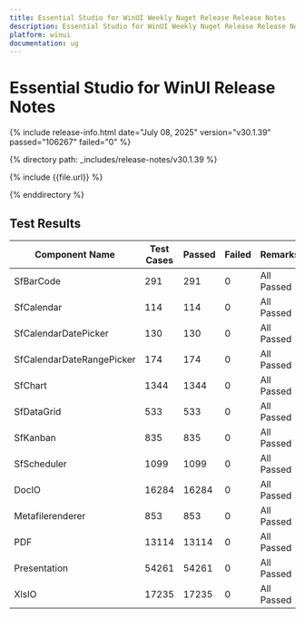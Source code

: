 ```yaml
---
title: Essential Studio for WinUI Weekly Nuget Release Release Notes  
description: Essential Studio for WinUI Weekly Nuget Release Release Notes  
platform: winui
documentation: ug
---
```


# Essential Studio for WinUI  Release Notes  

{% include release-info.html date="July 08, 2025"  version="v30.1.39" passed="106267" failed="0" %}

{% directory path: _includes/release-notes/v30.1.39 %}

{% include {{file.url}} %}

{% enddirectory %}

## Test Results

| Component Name | Test Cases | Passed | Failed | Remarks |
|---------------|------------|--------|--------|---------|
| SfBarCode | 291 | 291 | 0 | All Passed |
| SfCalendar | 114 | 114 | 0 | All Passed |
| SfCalendarDatePicker | 130 | 130 | 0 | All Passed |
| SfCalendarDateRangePicker | 174 | 174 | 0 | All Passed |
| SfChart | 1344 | 1344 | 0 | All Passed |
| SfDataGrid | 533 | 533 | 0 | All Passed |
| SfKanban | 835 | 835 | 0 | All Passed |
| SfScheduler | 1099 | 1099 | 0 | All Passed |
| DocIO | 16284 | 16284 | 0 | All Passed |
| Metafilerenderer | 853 | 853 | 0 | All Passed |
| PDF | 13114 | 13114 | 0 | All Passed |
| Presentation | 54261 | 54261 | 0 | All Passed |
| XlsIO | 17235 | 17235 | 0 | All Passed |